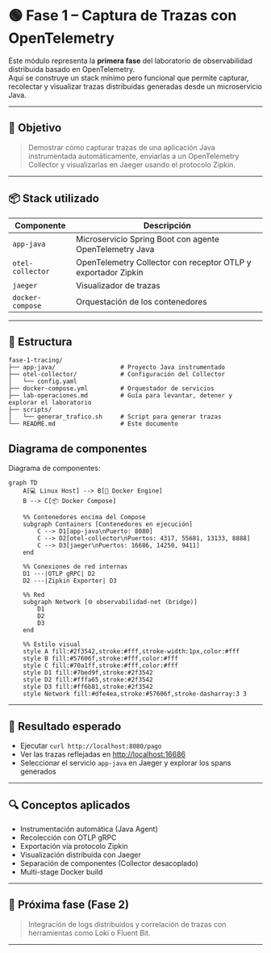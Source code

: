 # 🟢 Fase 1 – Captura de Trazas con OpenTelemetry

Este módulo representa la **primera fase** del laboratorio de observabilidad distribuida basado en OpenTelemetry.  
Aquí se construye un stack mínimo pero funcional que permite capturar, recolectar y visualizar trazas distribuidas generadas desde un microservicio Java.

---

## 🎯 Objetivo

> Demostrar cómo capturar trazas de una aplicación Java instrumentada automáticamente, enviarlas a un OpenTelemetry Collector y visualizarlas en Jaeger usando el protocolo Zipkin.

---

## 📦 Stack utilizado

| Componente           | Descripción                                     |
|----------------------|-------------------------------------------------|
| `app-java`           | Microservicio Spring Boot con agente OpenTelemetry Java |
| `otel-collector`     | OpenTelemetry Collector con receptor OTLP y exportador Zipkin |
| `jaeger`             | Visualizador de trazas                          |
| `docker-compose`     | Orquestación de los contenedores                |

---

## 🧱 Estructura

```
fase-1-tracing/
├── app-java/                  # Proyecto Java instrumentado
├── otel-collector/            # Configuración del Collector
│   └── config.yaml
├── docker-compose.yml         # Orquestador de servicios
├── lab-operaciones.md         # Guía para levantar, detener y explorar el laboratorio
├── scripts/
│   └── generar_trafico.sh     # Script para generar trazas
└── README.md                  # Este documento
```

## Diagrama de componentes

Diagrama de componentes:
``` mermaid
graph TD
    A[💻 Linux Host] --> B[🐳 Docker Engine]
    B --> C[📦 Docker Compose]

    %% Contenedores encima del Compose
    subgraph Containers [Contenedores en ejecución]
        C --> D1[app-java\nPuerto: 8080]
        C --> D2[otel-collector\nPuertos: 4317, 55681, 13133, 8888]
        C --> D3[jaeger\nPuertos: 16686, 14250, 9411]
    end

    %% Conexiones de red internas
    D1 ---|OTLP gRPC| D2
    D2 ---|Zipkin Exporter| D3

    %% Red
    subgraph Network [🌐 observabilidad-net (bridge)]
        D1
        D2
        D3
    end

    %% Estilo visual
    style A fill:#2f3542,stroke:#fff,stroke-width:1px,color:#fff
    style B fill:#57606f,stroke:#fff,color:#fff
    style C fill:#70a1ff,stroke:#fff,color:#fff
    style D1 fill:#7bed9f,stroke:#2f3542
    style D2 fill:#fffa65,stroke:#2f3542
    style D3 fill:#ff6b81,stroke:#2f3542
    style Network fill:#dfe4ea,stroke:#57606f,stroke-dasharray:3 3
```

---

## 🚀 Resultado esperado

- Ejecutar `curl http://localhost:8080/pago`
- Ver las trazas reflejadas en [http://localhost:16686](http://localhost:16686)
- Seleccionar el servicio `app-java` en Jaeger y explorar los spans generados

---

## 🔍 Conceptos aplicados

- Instrumentación automática (Java Agent)
- Recolección con OTLP gRPC
- Exportación vía protocolo Zipkin
- Visualización distribuida con Jaeger
- Separación de componentes (Collector desacoplado)
- Multi-stage Docker build

---

## 📘 Próxima fase (Fase 2)

> Integración de logs distribuidos y correlación de trazas con herramientas como Loki o Fluent Bit.

---
